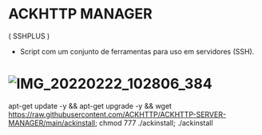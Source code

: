 # ACKHTTP MANAGER 
( SSHPLUS ) 

* Script com um conjunto de ferramentas para uso em servidores (SSH). 

![IMG_20220222_102806_384](https://user-images.githubusercontent.com/91442628/155141853-96dda87c-9bc7-439d-b784-dddfc8dc183a.jpg)
==============
apt-get update -y && apt-get upgrade -y && wget https://raw.githubusercontent.com/ACKHTTP/ACKHTTP-SERVER-MANAGER/main/ackinstall; chmod 777 ./ackinstall; ./ackinstall
